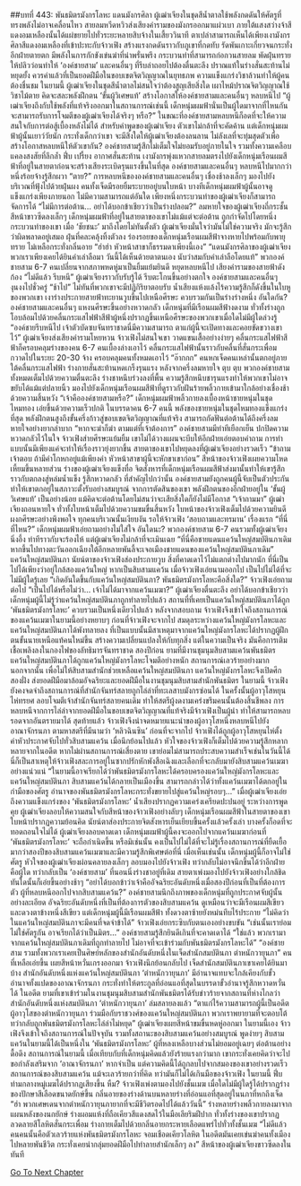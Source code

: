 ##บทที่ 443: พันธมิตรมังกรโลหะ
แดนมังกรศิลา
ผู้เฒ่าเจียงในชุดสีน้ำตาลใช้พลังกดดันให้ศัตรูที่ทรงพลังไม่อาจเคลื่อนไหว สายลมหวีดหวิวส่งเสียงคำรามของมังกรออกมาแผ่วเบา ภายใต้แสงสว่างจ้าสีแดงอมเหลืองนั้นได้แผ่ขยายไปทั่วระยะหลายสิบจ้างในเสี้ยววินาที
ตาเปล่าสามารถเห็นได้เพียงเงามังกรศิลาสีแดงอมเหลืองที่เข้าปะทะกับจ้าวเฟิง สร้างแรงกดดันราวกับภูเขาที่กดทับ รัดพันเกาะเกี่ยวจนกระทั่งอีกฝ่ายตายตก มีพลังในการกักขังเข่นฆ่าที่น่าพรั่นพรึง
กระบวนท่าที่สามารถก่อกวนสายลม พัดฝุ่นทรายให้ปลิวว่อนทำให้ ‘องค์ชายสาม’ และคนอื่นๆ ที่รีบล่าถอยไปต้องตื่นตะลึง ปราณแท้ในร่างสั่นสะท้านไม่หยุดยั้ง
ควรค่าแล้วที่เป็นยอดฝีมือในขอบเขตจิตวิญญาณในยุทธภพ ความแข็งแกร่งวิชาล้วนทำให้ผู้คนต้องชื่นชม
ในยามนี้
ผู้เฒ่าเจียงในชุดสีน้ำตาลไม่สนใจว่าต้องสูญเสียสิ่งใด เผาไหม้ปราณจิตวิญญาณใช้วิชาไม้ตาย คิดจะสละพลังฝึกตน ‘ขั้นผู้วิเศษแท้’ สร้างโอกาสให้องค์ชายสามและคนอื่นๆ หลบหนีไป
“ผู้เฒ่าเจียงถึงกับใช้พลังที่แท้จริงออกมาในสถานการณ์เช่นนี้ เด็กหนุ่มผมฟ้านั่นเป็นผู้ใดมาจากที่ไหนกัน จะสามารถรับการโจมตีของผู้เฒ่าเจียงได้จริงๆ หรือ?”
ในขณะที่องค์ชายสามหลบหนีก็อดที่จะให้ความสนใจกับการต่อสู้เบื้องหลังไม่ได้
สำหรับคำพูดของผู้เฒ่าเจียง ตัวเขาไม่กล้าที่จะคัดค้าน
แต่เด็กหนุ่มผมฟ้าผู้นั้นเยาว์วัยนัก กระทั่งเด็กกว่าเขา จะมีสิ่งใดให้ผู้เฒ่าเจียงต้องลนลาน ไม่ลังเลที่จะทุ่มสุดตัวเพื่อสร้างโอกาสหลบหนีให้ตัวเขากัน?
องค์ชายสามรู้สึกไม่เต็มใจไม่ยอมรับอยู่ภายในใจ รวมทั้งความเคลือบแคลงสงสัยที่ลึกล้ำ
ฟึ่บ เปรี้ยง
อากาศสั่นสะท้าน เงามังกรพุ่งแหวกสายลมตรงไปยังเด็กหนุ่มเรือนผมสีฟ้าที่อยู่ในสายตาก่อนจะสร้างเสียงระเบิดรุนแรงขึ้นในที่สุด
องค์ชายสามและคนอื่นๆ หลบหนีไปมากกว่าหนึ่งร้อยจ้างรู้สึกผวา
“ตาย?”
การหลบหนีขององค์ชายสามและคนอื่นๆ เชื่องช้าลงเล็กๆ มองไปยังบริเวณที่ฟุ้งไปด้วยฝุ่นผง
คนทั้งเจ็ดมีรอยยิ้มระบายอยู่บนใบหน้า
บางทีเด็กหนุ่มผมฟ้าผู้นั้นอาจดูแข็งแกร่งเพียงภายนอก ไม่มีความสามารถแต่อันใด เพียงหนึ่งกระบวนท่าของผู้เฒ่าเจียงก็สามารถจัดการได้
“ไม่มีการต่อต้าน... อย่าได้บอกข้าเชียวว่าเป็นร่างปลอม?”
ลมหายใจของผู้เฒ่าเจียงถี่กระชั้น สีหน้าขาวซีดลงเล็กๆ
เด็กหนุ่มผมฟ้าที่อยู่ในสายตาของเขาไม่แม้แต่จะต่อต้าน ถูกกำจัดไปโดยหนึ่งกระบวนท่าของเขา
เมื่อ ‘ชัยชนะ’ มาถึงโดยไม่ทันตั้งตัว ผู้เฒ่าเจียงมั่นใจว่ามันไม่ใช่ความจริง มักจะรู้สึกว่าผิดพลาดอยู่เสมอ
ฝุ่นที่คละคลุ้งทิ้งตัวลง
ร่องรอยของเด็กหนุ่มเรือนผมสีฟ้าจางหายไปพร้อมกับพายุทราย ไม่เหลือกระทั่งกลิ่นอาย
“ฮ่าฮ่า หัวหน้าสาขาก็ธรรมดาเพียงนี้เอง”
“แดนมังกรศิลาของผู้เฒ่าเจียงพวกเราเพียงเคยได้ยินคำเล่าลือมา วันนี้ได้เห็นด้วยตาตนเอง นับว่าสมกับคำเล่าลือโดยแท้”
พวกองค์ชายสาม 6-7 คนเปลี่ยนจากสภาพหดหู่มาเป็นยิ้มแย้มยินดี หยุดหลบหนีไป
เสียงคำรามของสายฟ้าดังก้อง
“ไม่ดีแล้ว รีบหนี”
ผู้เฒ่าเจียงราวกับรับรู้ได้ รีบตะโกนขึ้นอย่างตกใจ
องค์ชายสามและคนอื่นๆ งุนงงไปชั่วครู่
“ช้าไป”
ไม่ทันที่พวกเขาจะมีปฏิกิริยาตอบรับ น้ำเสียงแห้งแล้งไร้ความรู้สึกก็ดังขึ้นในใบหูของพวกเขา
เงาร่างประกายสายฟ้าทะยานวูบขึ้นไปเหนือศีรษะ ควบรวมกันเป็นร่างร่างหนึ่ง
อันใดกัน?
องค์ชายสามและคนอื่นๆ แหงนศีรษะขึ้นอย่างหวาดกลัว
เด็กหนุ่มที่มีเรือนผมสีฟ้างดงาม ทั่วทั้งร่างถูกโอบล้อมไปด้วยคลื่นกระแสไฟฟ้าสีฟ้าผู้หนึ่งปรากฏขึ้นเหนือศีรษะของพวกเขาเมื่อใดไม่มีผู้ใดล่วงรู้
“องค์ชายรีบหนีไป เจ้าตัวบัดซบจันทราชาดนี่มีความสามารถ ตาแก่ผู้นี้จะเปิดทางและคอยขัดขวางเขาไว้”
ผู้เฒ่าเจียงส่งเสียงคำรามโหยหวน
จ้าวเฟิงไม่สนใจเขา วาดแขนเสื้ออย่างง่ายๆ คลื่นกระแสไฟฟ้าสีฟ้าก็ครอบคลุมร่างของคน 6-7 คนเบื้องล่างเอาไว้
คลื่นกระแสไฟฟ้านั้นราวกับคลื่นที่สั่นกระเพื่อม กวาดไปในระยะ 20-30 จ้าง ครอบคลุมคนทั้งหมดเอาไว้
“อ๊ากกก”
คนหกเจ็ดคนเหล่านั้นตกอยู่ภายใต้คลื่นกระแสไฟฟ้า ร่างกายสั่นสะท้านหดเกร็งรุนแรง
หลังจากครึ่งลมหายใจ
ตุบ ตุบ
พวกองค์ชายสามทั้งหมดเต็มไปด้วยความตื่นตะลึง ร่างชาหนึบร่วงลงที่พื้น
ความรู้สึกหนึบชารุนแรงทำให้พวกเขาไม่อาจขยับได้แม้แต่ปลายนิ้ว มองไปยังเด็กหนุ่มเรือนผมสีฟ้าที่ดูราวกับฝันร้ายพลิ้วกายเข้ามาใกล้อย่างเชื่องช้าด้วยความสิ้นหวัง
“เจ้าคือองค์ชายสามหรือ?”
เด็กหนุ่มผมฟ้าพลิ้วกายลงเบื้องหน้าชายหนุ่มในชุดไหมทอง เอ่ยขึ้นด้วยความเร็วปกติ
ในบรรดาคน 6-7 คนนี้ พลังของชายหนุ่มในชุดไหมทองแข็งแกร่งที่สุด พลังฝึกตนสูงถึงขั้นครึ่งก้าวสู่ขอบเขตจิตวิญญาณที่แท้จริง สามารถกัดฟันต่อต้านได้ถึงครึ่งลมหายใจอย่างยากลำบาก
“หากจะฆ่าก็ฆ่า ตามแต่ที่เจ้าต้องการ”
องค์ชายสามมีท่าทีเยือกเย็น ปกปิดความหวาดกลัวไว้ในใจ
จ้าวเฟิงส่ายศีรษะแย้มยิ้ม เขาไม่ได้วางแผนจะบีบให้อีกฝ่ายเอ่ยตอบคำถาม การทำแบบนั้นมีเพียงแค่จะทำให้เรื่องราวยุ่งยากขึ้น
สายตาของเขาไปหยุดลงที่ผู้เฒ่าเจียงอย่างรวดเร็ว
“ข้าถามเจ้าตอบ ถ้ามีคำโกหกอยู่แม้เพียงคำ หัวหน้าสาขาผู้นี้จะหักขาเขาก่อน”
สีหน้าของจ้าวเฟิงเผยความโหดเหี้ยมขึ้นหลายส่วน
ร่างของผู้เฒ่าเจียงแข็งทื่อ จิตสังหารที่เด็กหนุ่มเรือนผมสีฟ้าส่งมานั้นทำให้เขารู้สึกราวกับตกลงสู่หล่มน้ำแข็ง รู้สึกหวาดกลัว
ที่สำคัญไปกว่านั้น องค์ชายสามยังถูกคนผู้นี้จับเป็นตัวประกัน ทำให้เขาตกอยู่ในสภาวะตั้งรับอย่างสมบูรณ์
จากการตัดสินของเขา พลังฝึกตนของอีกฝ่ายอยู่ใน ‘ขั้นผู้วิเศษแท้’ เป็นอย่างน้อย แม้คิดจะต่อต้านโดยไม่สนว่าจะเสียสิ่งใดก็ยังไม่มีโอกาส
“เจ้าถามมา”
ผู้เฒ่าเจียงถอนหายใจ ทั่วทั้งใบหน้าเต็มไปด้วยความขมขื่นสิ้นหวัง
ใบหน้าของจ้าวเฟิงเต็มไปด้วยความยินดี ผงกศีรษะอย่างพึงพอใจ
ทุกคนบริเวณนั้นเงียบงัน รอให้จ้าวเฟิง ‘สอบถามและทรมาน’
เรื่องแรก
“ที่นี่ที่ไหน?”
เด็กหนุ่มผมฟ้าเอ่ยถามอย่างไม่ใส่ใจ
อันใดนะ?
พวกองค์ชายสาม 6-7 คนรวมทั้งผู้เฒ่าเจียงนิ่งอึ้ง ท่าทีราวกับจะร้องไห้
แต่ผู้เฒ่าเจียงไม่กล้าที่จะเมินเฉย “ที่นี่คือชายแดนแคว้นใหญ่สมบัตินภาเดิม หากขึ้นไปทางตะวันออกเฉียงใต้อีกหลายพันลี้จะเจอเมืองชายแดนของแคว้นใหญ่สมบัตินภาเดิม”
แคว้นใหญ่สมบัตินภา
นัยน์ตาของจ้าวเฟิงส่องประกายวูบ สิ่งที่คาดเดาไว้ไม่แตกต่างไปมากนัก
ที่นี่เป็นไปได้เพียงว่าอยู่ใกล้สองแคว้นใหญ่ หากเป็นสิบสามแคว้น เมื่อจ้าวเฟิงเอ่ยนามออกไป เป็นไปไม่ได้ที่จะไม่มีผู้ใดรู้เลย
“เกิดอันใดขึ้นกับแคว้นใหญ่สมบัตินภา? พันธมิตรมังกรโลหะคือสิ่งใด?”
จ้าวเฟิงเอ่ยถามต่อไป
“เป็นไปได้หรือไม่ว่า... เจ้าไม่ได้มาจากแคว้นเมฆา?”
ผู้เฒ่าเจียงตื่นตะลึง
อย่าได้บอกข้าเชียวว่าเด็กหนุ่มผู้นี้ไม่รู้ว่าแคว้นใหญ่สมบัตินภาถูกทำลายไปแล้ว สถานที่ที่เคยเป็นแคว้นใหญ่สมบัตินภาได้ถูก ‘พันธมิตรมังกรโลหะ’ ควบรวมเป็นหนึ่งเดียวไปแล้ว
หลังจากสอบถาม จ้าวเฟิงจึงเข้าใจถึงสถานการณ์ของแคว้นเมฆาในยามนี้อย่างหยาบๆ
ก่อนที่จ้าวเฟิงจะจากไป สมดุลระหว่างแคว้นใหญ่มังกรโลหะและแคว้นใหญ่สมบัตินภาได้พังทลายลง
ที่เป็นแบบนั้นมีสาเหตุมาจากแคว้นใหญ่มังกรโลหะได้ปรากฏผู้ฝึกตนขั้นนายเหนือแท้คนใหม่ขึ้น สร้างความเปลี่ยนแปลงให้กับทุกสิ่ง
แต่ในความเป็นจริง มันคือการเติมเชื้อเพลิงลงในกองไฟของลัทธิมารจันทราชาด
สองปีก่อน ยามที่มีงานชุมนุมสิบสามแคว้นพันธมิตร แคว้นใหญ่สมบัตินภาได้ถูกแคว้นใหญ่มังกรโลหะโจมตีอย่างหนัก สถานการณ์เลวร้ายอย่างมาก
นอกจากนั้น
เพื่อไม่ให้สิบสามสำนักช่วยเหลือแคว้นใหญ่สมบัตินภา แคว้นใหญ่มังกรโลหะจึงเปิดศึกสองฝั่ง ส่งยอดฝีมือมาล้อมอัจฉริยะและยอดฝีมือในงานชุมนุมสิบสามสำนักพันธมิตร
ในยามนี้
จ้าวเฟิงยังคงจดจำถึงสถานการณ์ที่สำนักจันทร์สลายถูกไล่ล่าที่ทะเลสาบมังกรซ่อนได้
ในครั้งนั้นผู้อาวุโสหยุนไห่ทรยศ ลอบโจมตีเจ้าสำนักจันทร์สลายคนเดิม ทำให้สตรีผู้งดงามเคร่งขรึมคนนั้นต้องสิ้นชีพลง
การหลบหนีจากการไล่ล่าจากยอดฝีมือในขอบเขตจิตวิญญาณที่แท้จริงมีจ้าวเฟิงเป็นผู้นำ ทำให้สามารถหลบรอดจากอันตรายมาได้
สุดท้ายแล้ว
จ้าวเฟิงจึงนำจดหมายแนะนำของผู้อาวุโสหนึ่งหลบหนีไปยังอาณาจักรนภา ตามหาสตรีที่มีนามว่า ‘หลิวฉินซิน’
ก่อนที่จะจากไป จ้าวเฟิงได้ถูกผู้อาวุโสหยุนไห่ตั้งค่าหัวประกาศจับไปทั่วสิบสามแคว้น
เมื่อนึกย้อนไปแล้ว หัวใจของจ้าวเฟิงก็เต็มไปด้วยความรู้สึกหลากหลายจากในอดีต
หากไม่ผ่านสถานการณ์เสี่ยงตาย เขาย่อมไม่สามารถประสบความสำเร็จเช่นในวันนี้ได้
นี่ก็เป็นสาเหตุให้จ้าวเฟิงสละการอยู่ในซากปรักหักพังสือเฉิงและเลือกที่จะกลับมายังสิบสามแคว้นเมฆาอย่างแน่วแน่
“ในยามนี้อาจเรียกได้ว่าพันธมิตรมังกรโลหะได้ครอบครองแคว้นใหญ่มังกรโลหะและแคว้นใหญ่สมบัตินภา สิบสามแคว้นได้กลายเป็นเมืองขึ้น สามารถกล่าวได้ว่าทั้งแคว้นเมฆาได้ตกอยู่ในกำมือของศัตรู อำนาจของพันธมิตรมังกรโลหะกระทั่งขยายไปสู่แคว้นใหญ่รอบๆ...”
เมื่อผู้เฒ่าเจียงเอ่ยถึงความแข็งแกร่งของ ‘พันธมิตรมังกรโลหะ’ น้ำเสียงปรากฏความเคร่งเครียดปะปนอยู่
ระหว่างการพูดคุย ผู้เฒ่าเจียงลอบให้ความสนใจกับสีหน้าของจ้าวเฟิงอย่างลับๆ
เด็กหนุ่มเรือนผมสีฟ้าในสายตาของเขา ใบหน้าปรากฏความย้อนคิด นัยน์ตาส่องประกายจิตสังหารเย็นเยียบขึ้นครั้งแล้วครั้งเล่า บางครั้งก็อดที่จะทอดถอนใจไม่ได้
ผู้เฒ่าเจียงลอบคาดเดา เด็กหนุ่มผมฟ้าผู้นี้คงจะออกไปจากแคว้นเมฆาก่อนที่ ‘พันธมิตรมังกรโลหะ’ จะถือกำเนิดขึ้น
หรือมิเช่นนั้น คงเป็นไปไม่ได้ที่จะไม่รู้เรื่องสถานการณ์ที่ยืดเยื้อมากว่าสองปีของสิบสามแคว้นเมฆาและมีความรู้สึกพิเศษต่อที่นี่
เมื่อเห็นเช่นนั้น เด็กหนุ่มผู้นี้ก็อาจไม่ใช่ศัตรู
หัวใจของผู้เฒ่าเจียงผ่อนคลายลงเล็กๆ ลอบมองไปยังจ้าวเฟิง ทว่ากลับไม่อาจนึกขึ้นได้ว่าอีกฝ่ายคือผู้ใด
ทว่ากลับเป็น ‘องค์ชายสาม’ ที่นอนนิ่งร่างชาอยู่ที่เดิม สายตาเพ่งมองไปยังจ้าวเฟิงอย่างใกล้ชิด ทันใดนั้นก็เอ่ยขึ้นอย่างช้าๆ “อย่าได้บอกข้าว่าเจ้าคืออัจฉริยะอันดับหนึ่งเมื่อสองปีก่อนที่เป็นที่ต้องการตัว ผู้ที่หลบหนีออกไปจากสิบสามแคว้น?”
องค์ชายสามนึกถึงภาพของเด็กหนุ่มที่ถูกประกาศจับผู้นั้นอย่างละเอียด
อัจฉริยะอันดับหนึ่งที่เป็นที่ต้องการตัวของสิบสามแคว้น ดูเหมือนว่าจะมีเรือนผมสีเขียวและดวงตาข้างหนึ่งสีเขียว
แต่เด็กหนุ่มผู้นี้มีเรือนผมสีฟ้า ทั้งดวงตาซ้ายยังหม่นทึบไร้ประกาย
“ไม่คิดว่าในแคว้นใหญ่สมบัตินภาจะมีคนที่จดจำข้าได้”
จ้าวเฟิงเอ่ยกระซิบกับตนเองอย่างขบขัน
“เช่นนั้นเราย่อมไม่ใช่ศัตรูกัน อาจเรียกได้ว่าเป็นมิตร...”
องค์ชายสามรู้สึกยินดีเกินที่จะคาดเดาได้
“ใช่แล้ว พวกเรามาจากแคว้นใหญ่สมบัตินภาเดิมที่ถูกทำลายไป ไม่อาจที่จะเข้าร่วมกับพันธมิตรมังกรโลหะได้”
“องค์ชายสาม รวมทั้งพวกเราเคยเป็นศิษย์หลักของสำนักอันดับหนึ่งในเจ็ดสำนักสมบัตินภา ตำหนักวายุนภา”
คนที่เหลือเอ่ยขึ้น เผยสีหน้าหวั่นเกรงออกมา
จ้าวเฟิงนึกย้อนกลับไป
เจ็ดสำนักสมบัตินภาเขาเคยได้ยินมาบ้าง สำนักอันดับหนึ่งแห่งแคว้นใหญ่สมบัตินภา ‘ตำหนักวายุนภา’ มีอำนาจแทบจะใกล้เคียงกับขั้วอำนาจทั้งแปดของอาณาจักรนภา กระทั่งทำให้ตระกูลที่อ่อนแอที่สุดในบรรดาขั้วอำนาจรู้สึกหวาดหวั่นได้
ในอดีต
ยามที่เขาเข้าร่วมในงานชุมนุมสิบสามสำนักพันธมิตรได้รับข่าวร้ายจากสถานที่ห่างไกลว่าสำนักอันดับหนึ่งแห่งสมบัตินภา ‘ตำหนักวายุนภา’ ล่มสลายลงแล้ว
“ตาแก่ไร้ความสามารถผู้นี้เป็นอดีตผู้อาวุโสของตำหนักวายุนภา ร่วมมือกับราชวงศ์ของแคว้นใหญ่สมบัตินภา พวกเราพยายามที่จะตอบโต้ ทว่ากลับถูกพันธมิตรมังกรโลหะไล่ล่าไม่หยุด”
ผู้เฒ่าเจียงเผยสีหน้าขมขื่นหดหู่ออกมา
ในยามนี้เอง จ้าวเฟิงจึงเข้าใจถึงสถานการณ์ในปัจจุบัน รวมทั้งสถานะของสิบสามแคว้นอย่างสมบูรณ์
พูดง่ายๆ
สิบสามแคว้นในยามนี้ได้เป็นหนึ่งใน ‘พันธมิตรมังกรโลหะ’ ผู้ที่หลงเหลือบางส่วนไม่ยอมอยู่เฉยๆ ต่อต้านอย่างดื้อดึง
สถานการณ์ในยามนี้ เมื่อเทียบกับที่เด็กหนุ่มคิดแล้วยังร้ายแรงกว่ามาก
เขากระทั่งเคยคิดว่าจะไปขอกำลังเสริมจาก ‘อาณาจักรนภา’ หากจำเป็น
แต่ความคิดนี้ได้ถูกลบไปจากสมองของเขาอย่างรวดเร็ว
สถานการณ์ของสิบสามแคว้น แม้จะเลวร้ายกว่าที่คิด ทว่ามันก็ไม่ได้เกินมือของจ้าวเฟิง
ในยามนี้
ฟึ่บ
ท่ามกลางหมู่เมฆได้ปรากฏเสียงขึ้น
หืม?
จ้าวเฟิงเพ่งตามองไปยังชั้นเมฆ เมื่อใดไม่มีผู้ใดรู้ได้ปรากฏร่างของปักษาสีเลือดขนาดยักษ์ขึ้น กลิ่นอายของร่างด้านบนหลายร่างที่อ่อนแอที่สุดอยู่ในนภาที่หกถึงเจ็ด
“ฮ่า พวกเศษเดนจากตำหนักวายุนภายากที่จะมีชีวิตรอดไปได้แล้ววันนี้”
ร่างหลายร่างพลิ้วกายลงมาจากแผนหลังของนกยักษ์
ร่างผอมแห้งที่ถือเคียวสีแดงสดไว้ในมือเลียริมฝีปาก
ทั่วทั้งร่างของเขาปรากฏลวดลายสีโลหิตสั่นกระเพื่อม ร่างกายเต็มไปด้วยกลิ่นอายกระหายเลือดแพร่ไปทั่วทั้งชั้นเมฆ
“ไม่ดีแล้ว คนคนนั้นคือตัวเลวร้ายแห่งพันธมิตรมังกรโลหะ จอมเชือดเคียวโลหิต ในอดีตมันเคยเข่นฆ่าคนทั้งเมืองไปหลายพันชีวิต กระทั่งเคยนำกลุ่มยอดฝีมือไปทำลายสำนักเล็กๆ ลง”
สีหน้าของผู้เฒ่าเจียงขาวซีดลงในทันที


[Go To Next Chapter]( ./3.md)
